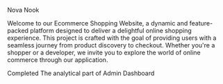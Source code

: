 Nova Nook 


Welcome to our Ecommerce Shopping Website, a dynamic and feature-packed platform designed to deliver a delightful online shopping experience. This project is crafted with the goal of providing users with a seamless journey from product discovery to checkout. Whether you're a shopper or a developer, we invite you to explore the world of online commerce through our application.


Completed The analytical part of Admin Dashboard
